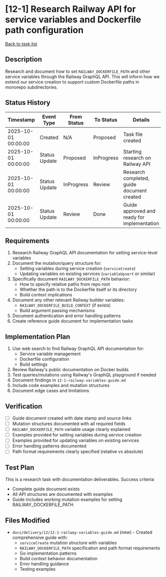 # [12-1] Research Railway API for service variables and Dockerfile path configuration

[Back to task list](./tasks.md)

## Description
Research and document how to set `RAILWAY_DOCKERFILE_PATH` and other service variables through the Railway GraphQL API. This will inform how we extend our service creation to support custom Dockerfile paths in monorepo subdirectories.

## Status History

| Timestamp | Event Type | From Status | To Status | Details | User |
|-----------|------------|-------------|-----------|---------|------|
| 2025-10-01 00:00:00 | Created | N/A | Proposed | Task file created | AI Agent |
| 2025-10-01 00:00:00 | Status Update | Proposed | InProgress | Starting research on Railway API | AI Agent |
| 2025-10-01 00:00:00 | Status Update | InProgress | Review | Research completed, guide document created | AI Agent |
| 2025-10-01 00:00:00 | Status Update | Review | Done | Guide approved and ready for implementation | sean |

## Requirements

1. Research Railway GraphQL API documentation for setting service-level variables
2. Document the mutation/query structure for:
   - Setting variables during service creation (`serviceCreate`)
   - Updating variables on existing services (`variableUpsert` or similar)
3. Specifically document `RAILWAY_DOCKERFILE_PATH` behavior:
   - How to specify relative paths from repo root
   - Whether the path is to the Dockerfile itself or its directory
   - Build context implications
4. Document any other relevant Railway builder variables:
   - `RAILWAY_DOCKERFILE_BUILD_CONTEXT` (if exists)
   - Build argument passing mechanisms
5. Document authentication and error handling patterns
6. Create reference guide document for implementation tasks

## Implementation Plan

1. Use web search to find Railway GraphQL API documentation for:
   - Service variable management
   - Dockerfile configuration
   - Build settings
2. Review Railway's public documentation on Docker builds
3. Test queries/mutations using Railway's GraphQL playground if needed
4. Document findings in `12-1-railway-variables-guide.md`
5. Include code examples and mutation structures
6. Document edge cases and limitations

## Verification

- [ ] Guide document created with date stamp and source links
- [ ] Mutation structures documented with all required fields
- [ ] `RAILWAY_DOCKERFILE_PATH` variable usage clearly explained
- [ ] Examples provided for setting variables during service creation
- [ ] Examples provided for updating variables on existing services
- [ ] Error handling patterns documented
- [ ] Path format requirements clearly specified (relative vs absolute)

## Test Plan

This is a research task with documentation deliverables. Success criteria:
- Complete guide document exists
- All API structures are documented with examples
- Guide includes working mutation examples for setting RAILWAY_DOCKERFILE_PATH

## Files Modified

- `docs/delivery/12/12-1-railway-variables-guide.md` (new) - Created comprehensive guide with:
  - `serviceCreate` mutation structure with variables
  - `RAILWAY_DOCKERFILE_PATH` specification and path format requirements
  - Go implementation patterns
  - Build context behavior documentation
  - Error handling guidance
  - Testing examples

